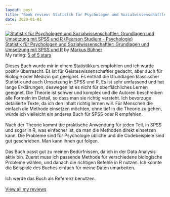 ```yaml
---
layout: post
title: "Book review: Statistik für Psychologen und Sozialwissenschaftler"
date: 2020-01-01
---
```


<a href="https://www.goodreads.com/book/show/42365279-statistik-f-r-psychologen-und-sozialwissenschaftler" style="float: left; padding-right: 20px"><img border="0" alt="Statistik für Psychologen und Sozialwissenschaftler: Grundlagen und Umsetzung mit SPSS und R (Pearson Studium - Psychologie)" src="https://i.gr-assets.com/images/S/compressed.photo.goodreads.com/books/1539697280l/42365279._SX98_.jpg" /></a><a href="https://www.goodreads.com/book/show/42365279-statistik-f-r-psychologen-und-sozialwissenschaftler">Statistik für Psychologen und Sozialwissenschaftler: Grundlagen und Umsetzung mit SPSS und R</a> by <a href="https://www.goodreads.com/author/show/851612.Markus_B_hner">Markus Bühner</a><br/>
My rating: <a href="https://www.goodreads.com/review/show/3016629529">5 of 5 stars</a><br /><br />
Dieses Buch wurde mir in einem Statistikkurs empfohlen und ich wurde positiv überrascht. Es ist für Geisteswissenschaftler gedacht, aber auch für Biologie oder Medizin gut geeignet. Es enthält die Grundlagen klassischer Statistik und auch Umsetzung in SPSS und R. Es ist sehr umfassend und hat lange Erklärungen, deswegen ist es nicht für oberflächliches Lernen geeignet. Die Theorie ist schwer und komplex und die Autoren beschreiben alle Formeln im Detail, so dass man sie richtig versteht. Ich bevorzuge detailierte Texte, da ich den Inhalt richtig lernen will. Für Menschen die einfach die Methode einsetzen möchten, ohne tief in die Theorie zu gehen, würde ich vielleicht ein anderes Buch für SPSS oder R empfehlen. <br /><br />Nach der Theorie kommt die praktische Anwendung für jeden Teil, in SPSS und sogar in R, was einfacher ist, da man die Methoden direkt einsetzen kann. Die Probleme sind für Psychologie übliche und die Codebeispiele sind gut geschrieben. Man kann ihnen gut folgen.<br /><br />Das Buch passt gut zu meinen Bedürfnissen, da ich in der Data Analysis aktiv bin. Zuerst muss ich passende Methode für verschiedene biologische Probleme wählen, und danach die richtigen Befehle in R nutzen. Ich konnte die Beispiele des Buches einfach für meine Daten umarbeiten.<br /><br />Ich werde das Buch als Referenz benutzen.
<br/><br/>
<a href="https://www.goodreads.com/review/list/69612111-maria-beatriz">View all my reviews</a>
